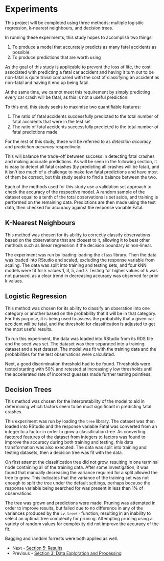 # Experiments

This project will be completed using three methods: multiple logisitic regression, k-nearest neighbours, and decision trees.

In running these experiments, this study hopes to accomplish two things:

1. To produce a model that accurately predicts as many fatal accidents as possible
2. To produce predictions that are worth using

As the goal of this study is applicable to prevent the loss of life, the cost associated with predicting a fatal car accident and having it turn out to be non-fatal is quite trivial compared with the cost of classifying an accident as non-fatal and having it end up being fatal.

At the same time, we cannot meet this requirement by simply predicting every car crash will be fatal, as this is not a useful prediction.

To this end, this study seeks to maximise two quantifiable features:

1. The ratio of fatal accidents successfully predicted to the total number of fatal accidents that were in the test set
2. The ratio of fatal accidents successfully predicted to the total number of fatal predictions made

For the rest of this study, these will be referred to as _detection accuracy_ and _prediction accuracy_ respectively.

This will balance the trade-off between success in detecting fatal crashes and making accurate predictions. As will be seen in the following section, it is easy to detect all fatal crashes (by predicting all crashes will be fatal), and it isn't too much of a challenge to make few fatal predictions and have most of them be correct, but this study seeks to find a balance between the two.

Each of the methods used for this study use a validation set approach to check the accuracy of the respective model. A random sample of the dataset equal to a tenth of the total observations is set aside, and training is performed on the remaining data. Predictions are then made using the test data, then checked for accuracy against the response variable Fatal.

## K-Nearest Neighbours
This method was chosen for its ability to correctly classify observations based on the observations that are closest to it, allowing it to beat other methods such as linear regression if the decision boundary is non-linear.

The experiment was run by loading loading the `class` library. Then the data was loaded into RStudio and scaled, excluding the response variable from scaling. The data was split into training and testing sets, and four kNN models were fit for k values 1, 3, 5, and 7. Testing for higher values of k was not pursued, as a clear trend in decreasing accuracy was observed for prior k values.

## Logistic Regression
This method was chosen for its ability to classify an obseration into one category or another based on the probability that it will be in that category. For this purpose, it is being used to assess the probability that a given car accident will be fatal, and the threshold for classification is adjusted to get the most useful results.

To run this experiment, the data was loaded into RStudio from its RDS file and the seed was set. The dataset was then separated into a training dataset and a test dataset. The model was fit with the training data and the probabilities for the test observations were calculated.

Next, a good discrimination threshold had to be found. Thresholds were tested starting with 50% and retested at increasingly low thresholds until the accelerated rate of incorrect guesses made further testing pointless.

## Decision Trees
This method was chosen for the interpretability of the model to aid in determining which factors seem to be most significant in predicting fatal crashes.

This experiment was run by loading the `tree` library. The dataset was then loaded into RStudio and the response variable Fatal was converted from an integer to a factor in order to grow a classification tree. As converting factored features of the dataset from integers to factors was found to improve the accuracy during both training and testing, this data transformation was also executed. The data was split into training and testing datasets, then a decision tree was fit with the data.

On first attempt the classification tree did not grow, resulting in one terminal node containing all of the training data. After some investigation, it was found that manually decreasing the variance required for a split allowed the tree to grow. This indicates that the variance of the training set was not enough to split the tree under the default settings, perhaps because the response variable being searched for was present in less than 1% of observations.

The tree was grown and predictions were made. Pruning was attempted in order to improve results, but failed due to no difference in any of the variances produced by the `cv.tree()` function, resulting in an inability to select an optimal tree complexity for pruning. Attempting pruning using a variety of random values for complexity did not improve the accuracy of the fit.

Bagging and random forrests were both applied as well.

- Next - [Section 5: Results](s5_results.md)
- Previous - [Section 3: Data Exploration and Processing](s3_data_exploration.md)